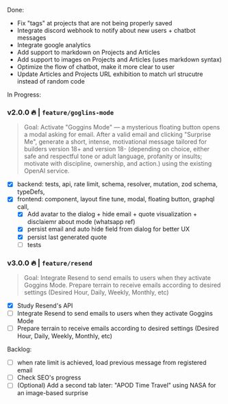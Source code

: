Done:
- Fix "tags" at projects that are not being properly saved
- Integrate discord webhook to notify about new users + chatbot messages 
- Integrate google analytics
- Add support to markdown on Projects and Articles
- Add support to images on Projects and Articles (uses markdown syntax)
- Optimize the flow of chatbot, make it more clear to user
- Update Articles and Projects URL exhibition to match url strucutre instead of random code

In Progress:
### v2.0.0 🔥 | `feature/goglins-mode`
> Goal: Activate "Goggins Mode" — a mysterious floating button opens a modal asking for email. After a valid email and clicking "Surprise Me", generate a short, intense, motivational message tailored for builders version 18+ and version 18- (depending on choice, either safe and respectful tone or adult language, profanity or insults; motivate with discipline, ownership, and action.) using the existing OpenAI service.

- [X] backend: tests, api, rate limit, schema, resolver, mutation, zod schema, typeDefs, 
- [X] frontend: component, layout fine tune, modal, floating button, graphql call, 
  - [X] Add avatar to the dialog + hide email + quote visualization + disclaiemr about mode (whatsapp ref)
  - [X] persist email and auto hide field from dialog for better UX
  - [X] persist last generated quote
  - [ ] tests

### v3.0.0 🔥 | `feature/resend`
> Goal: Integrate Resend to send emails to users when they activate Goggins Mode. Prepare terrain to receive emails according to desired settings (Desired Hour, Daily, Weekly, Monthly, etc)

- [X] Study Resend's API
- [ ] Integrate Resend to send emails to users when they activate Goggins Mode
- [ ] Prepare terrain to receive emails according to desired settings (Desired Hour, Daily, Weekly, Monthly, etc)

Backlog:
- [ ] when rate limit is achieved, load previous message from registered email
- [ ] Check SEO's progress
- [ ] (Optional) Add a second tab later: "APOD Time Travel" using NASA for an image-based surprise
